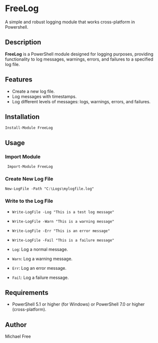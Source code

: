 # FreeLog
A simple and robust logging module that works cross-platform in Powershell.


## Description
**FreeLog** is a PowerShell module designed for logging purposes, providing functionality to log messages, warnings, errors, and failures to a specified log file. 

## Features
- Create a new log file.
- Log messages with timestamps.
- Log different levels of messages: logs, warnings, errors, and failures.

## Installation
```Install-Module FreeLog```

## Usage
### Import Module

``` Import-Module FreeLog```

### Create New Log File
```New-LogFile -Path "C:\Logs\mylogfile.log"```

### Write to the Log File
- ```Write-LogFile -Log "This is a test log message"```
- ```Write-LogFile -Warn "This is a warning message"```
- ```Write-LogFile -Err "This is an error message"```
- ```Write-LogFile -Fail "This is a failure message"```


- ```Log```: Log a normal message.
- ```Warn```: Log a warning message.
- ```Err```: Log an error message.
- ```Fail```: Log a failure message.

## Requirements
-  PowerShell 5.1 or higher (for Windows) or PowerShell 7.0 or higher (cross-platform).

## Author
Michael Free